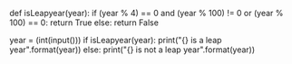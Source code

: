 def isLeapyear(year):
  if (year % 4) == 0 and (year % 100) != 0 or (year % 100) == 0:
    return True
  else:
    return False


year = (int(input()))
if isLeapyear(year):
  print("{} is a leap year".format(year))
else:
  print("{} is not a leap year".format(year))
